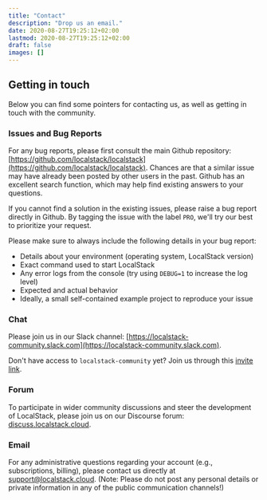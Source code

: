 ```yaml
---
title: "Contact"
description: "Drop us an email."
date: 2020-08-27T19:25:12+02:00
lastmod: 2020-08-27T19:25:12+02:00
draft: false
images: []
---
```



## Getting in touch

Below you can find some pointers for contacting us, as well as getting in touch with the community.

### Issues and Bug Reports

For any bug reports, please first consult the main Github repository: [https://github.com/localstack/localstack](https://github.com/localstack/localstack).
Chances are that a similar issue may have already been posted by other users in the past. Github has an excellent search function, which may help find existing answers to your questions.

If you cannot find a solution in the existing issues, please raise a bug report directly in Github. By tagging the issue with the label `PRO`, we'll try our best to prioritize your request.

Please make sure to always include the following details in your bug report:
* Details about your environment (operating system, LocalStack version)
* Exact command used to start LocalStack
* Any error logs from the console (try using `DEBUG=1` to increase the log level)
* Expected and actual behavior
* Ideally, a small self-contained example project to reproduce your issue

### Chat

Please join us in our Slack channel: [https://localstack-community.slack.com](https://localstack-community.slack.com).

Don't have access to `localstack-community` yet? Join us through this [invite link](http://slack.localstack.cloud/).

### Forum

To participate in wider community discussions and steer the development of LocalStack, please join us on our Discourse forum: [discuss.localstack.cloud](https://discuss.localstack.cloud).

### Email

For any administrative questions regarding your account (e.g., subscriptions, billing), please contact us directly at [support@localstack.cloud](mailto:support@localstack.cloud). (Note: Please do not post any personal details or private information in any of the public communication channels!)
